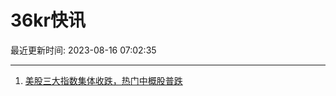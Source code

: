 # 36kr快讯

最近更新时间: 2023-08-16 07:02:35

--- 
1. [美股三大指数集体收跌，热门中概股普跌](https://www.36kr.com/newsflashes/2389908527272577) 
